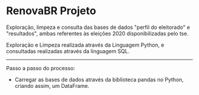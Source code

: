 # RenovaBR Projeto
Exploração, limpeza e consulta das bases de dados "perfil do eleitorado" e "resultados", ambas referentes às eleições 2020 disponibilizadas pelo tse.

Exploração e Limpeza realizada através da Linguagem Python, e consultadas realizadas através da linguagem SQL.

------------------

Passo a passo do processo:

- Carregar as bases de dados através da biblioteca pandas no Python, criando assim, um DataFrame. 
